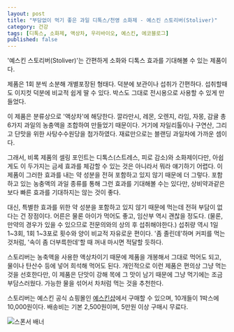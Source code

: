 ```yaml
---
layout: post
title: "부담없이 먹기 좋은 과일 디톡스/천영 소화제 - 예스킨 스토리버(Stoliver)"
category: 건강
tags: [디톡스, 소화제, 액상차, 우리바이오, 예스킨, 에코블로그]
published: false
---
```


'예스킨 스토리버(Stoliver)'는
간편하게 소화와 디톡스 효과를 기대해볼 수 있는 제품이다.

제품은 1회 분씩 소분해 개별포장된 형태다.
덕분에 보관이나 섭취가 간편하다.
섭취할때도 이지컷 덕분에 비교적 쉽게 딸 수 있다.
박스도 그대로 전시용으로 사용할 수 있게 만들었다.

이 제품은 분류상으로 '액상차'에 해당한다.
깔라만시, 레몬, 오렌지, 라임, 자몽, 감귤 총 6가지 과일의 농충액을 조합하여 만들었기 때문이다.
거기에 자일리톨이나 구연산, 그리고 단맛을 위한 사탕수수원당을 첨가하였다.
재료만으로는 블랜딩 과일차에 가까운 셈이다.

그래서, 비록 제품의 셀링 포인트는 디톡스(스트레스, 피로 감소)와 소화제이다만,
아쉽게도 이 두가지는 금세 효과를 체감할 수 있는 것은 아니라서 뭐라 얘기하기 어렵다.
이 제품이 그러한 효과를 내는 약 성분을 전혀 포함하고 있지 않기 때문에 더 그렇다.
포함하고 있는 농충액의 과일 종류를 통해 그런 효과를 기대해볼 수는 있다만,
상비약과같은 보다 빠른 효과를 기대하지는 않는 것이 좋다.

대신, 특별한 효과를 위한 약 성분을 포함하고 있지 않기 때문에 먹는데 전혀 부담이 없다는 건 장점이다.
어른은 물론 아이가 먹어도 좋고, 임산부 역시 괜찮을 정도다.
(물론, 만약의 경우가 있을 수 있으므로 전문의와의 상의 후 섭취해야한다.)
섭취량 역시 1일 1~3회, 1회 1~3포로 횟수와 양이 비교적 자유로운 편이다.
'좀 졸린데'하며 커피를 먹는 것처럼, '속이 좀 더부륵한데'할 때 꺼내 마시면 적달할 듯하다.

스토리버는 농축액을 사용한 액상차이기 때문에 제품을 개봉해서 그대로 먹어도 되고,
물이나 탄산수 등에 넣어 희석해 먹어도 된다.
개인적으로 이런 제품은 편의상 그냥 먹는 것을 선호한다만,
이 제품은 단맛이 강해 목에 그 맛이 남기 때문에 그냥 먹기에는 조금 부담스러웠다.
가능한 물을 섞어서 차처럼 먹는 것을 추천한다.

스토리버는 예스킨 공식 쇼핑몰인 [예스킨샵](https://yeskinshop.co.kr/shop/item.php?it_id=98601)에서 구매할 수 있으며,
10개들이 1박스에 10,000원이다.
배송비는 기본 2,500원이며, 5만원 이상 구매시 무료다.



![스폰서 배너](http://echoblog.net/images/sponsor-banner.png "이 글은 에코블로그를 통해 해당 업체에서 제품을 제공받아 작성한 리뷰다.")
